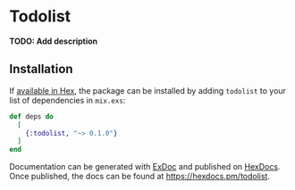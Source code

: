 # Todolist

**TODO: Add description**

## Installation

If [available in Hex](https://hex.pm/docs/publish), the package can be installed
by adding `todolist` to your list of dependencies in `mix.exs`:

```elixir
def deps do
  [
    {:todolist, "~> 0.1.0"}
  ]
end
```

Documentation can be generated with [ExDoc](https://github.com/elixir-lang/ex_doc)
and published on [HexDocs](https://hexdocs.pm). Once published, the docs can
be found at <https://hexdocs.pm/todolist>.


